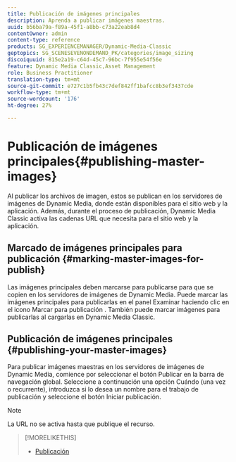 ```yaml
---
title: Publicación de imágenes principales
description: Aprenda a publicar imágenes maestras.
uuid: b56ba79a-f89a-45f1-a8bb-c73a22eab8d4
contentOwner: admin
content-type: reference
products: SG_EXPERIENCEMANAGER/Dynamic-Media-Classic
geptopics: SG_SCENESEVENONDEMAND_PK/categories/image_sizing
discoiquuid: 815e2a19-c64d-45c7-96bc-7f955e54f56e
feature: Dynamic Media Classic,Asset Management
role: Business Practitioner
translation-type: tm+mt
source-git-commit: e727c1b5fb43c7def842ff1bafcc8b3ef3437cde
workflow-type: tm+mt
source-wordcount: '176'
ht-degree: 27%

---
```



# Publicación de imágenes principales{#publishing-master-images}

Al publicar los archivos de imagen, estos se publican en los servidores de imágenes de Dynamic Media, donde están disponibles para el sitio web y la aplicación. Además, durante el proceso de publicación, Dynamic Media Classic activa las cadenas URL que necesita para el sitio web y la aplicación.

## Marcado de imágenes principales para publicación {#marking-master-images-for-publish}

Las imágenes principales deben marcarse para publicarse para que se copien en los servidores de imágenes de Dynamic Media. Puede marcar las imágenes principales para publicarlas en el panel Examinar haciendo clic en el icono Marcar para publicación . También puede marcar imágenes para publicarlas al cargarlas en Dynamic Media Classic.

## Publicación de imágenes principales {#publishing-your-master-images}

Para publicar imágenes maestras en los servidores de imágenes de Dynamic Media, comience por seleccionar el botón Publicar en la barra de navegación global. Seleccione a continuación una opción Cuándo (una vez o recurrente), introduzca si lo desea un nombre para el trabajo de publicación y seleccione el botón Iniciar publicación.

>[!NOTE]
>
>La URL no se activa hasta que publique el recurso.

>[!MORELIKETHIS]
>
>* [Publicación](publishing-files.md#publishing_files)

